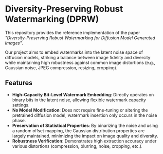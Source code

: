 # Diversity-Preserving Robust Watermarking (DPRW)

This repository provides the reference implementation of the paper *"Diversity-Preserving Robust Watermarking for Diffusion Model Generated Images"*. 

Our project aims to embed watermarks into the latent noise space of diffusion models, striking a balance between image fidelity and diversity while maintaining high robustness against common image distortions (e.g., Gaussian noise, JPEG compression, resizing, cropping).

## Features

- **High-Capacity Bit-Level Watermark Embedding**: Directly operates on binary bits in the latent noise, allowing flexible watermark capacity settings.  
- **No Model Modification**: Does not require fine-tuning or altering the pretrained diffusion model; watermark insertion only occurs in the noise phase.  
- **Preservation of Statistical Properties**: By binarizing the noise and using a random offset mapping, the Gaussian distribution properties are largely maintained, minimizing the impact on image quality and diversity.  
- **Robustness Verification**: Demonstrates high extraction accuracy under various distortions (compression, blurring, noise, cropping, etc.).  
